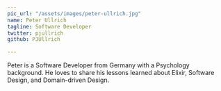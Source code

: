 ```yaml
---
pic_url: "/assets/images/peter-ullrich.jpg"
name: Peter Ullrich
tagline: Software Developer
twitter: pjullrich
github: PJUllrich

---
```

<p>Peter is a Software Developer from Germany with a Psychology background. He loves to share his lessons learned about Elixir, Software Design, and Domain-driven Design.
 </p>